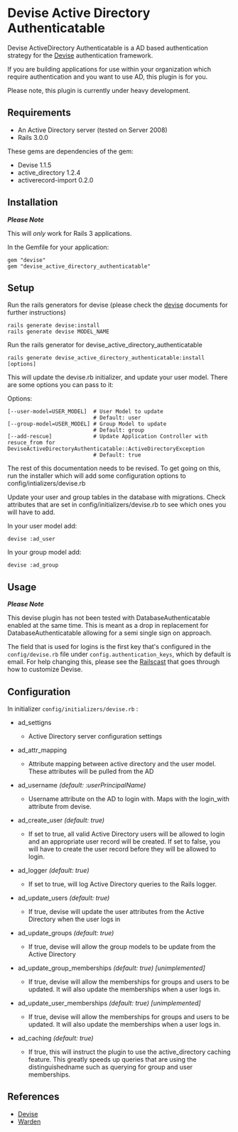 Devise Active Directory Authenticatable
===========================

Devise ActiveDirectory Authenticatable is a AD based authentication strategy for the [Devise](http://github.com/plataformatec/devise) authentication framework.

If you are building applications for use within your organization which require authentication and you want to use AD, this plugin is for you.

Please note, this plugin is currently under heavy development.

Requirements
------------

- An Active Directory server (tested on Server 2008)
- Rails 3.0.0

These gems are dependencies of the gem:

- Devise 1.1.5
- active_directory 1.2.4
- activerecord-import 0.2.0

Installation
------------

**_Please Note_**

This will *only* work for Rails 3 applications.

In the Gemfile for your application:

    gem "devise"
    gem "devise_active_directory_authenticatable"


Setup
-----

Run the rails generators for devise (please check the [devise](http://github.com/plataformatec/devise) documents for further instructions)

    rails generate devise:install
    rails generate devise MODEL_NAME

Run the rails generator for devise_active_directory_authenticatable

    rails generate devise_active_directory_authenticatable:install [options]

This will update the devise.rb initializer, and update your user model. There are some options you can pass to it:

Options:

    [--user-model=USER_MODEL]  # User Model to update
                               # Default: user
    [--group-model=USER_MODEL] # Group Model to update
                               # Default: group
    [--add-rescue]             # Update Application Controller with resuce_from for DeviseActiveDirectoryAuthenticatable::ActiveDirectoryException
                               # Default: true

The rest of this documentation needs to be revised.  To get going on this, run the installer which will add some configuration options to config/intializers/devise.rb

Update your user and group tables in the database with migrations.  Check attributes that are set in config/initializers/devise.rb to see which ones you will have to add.

In your user model add:

    devise :ad_user

In your group model add:

    devise :ad_group
    

Usage
-----

**_Please Note_**

This devise plugin has not been tested with DatabaseAuthenticatable enabled at the same time. This is meant as a drop in replacement for DatabaseAuthenticatable allowing for a semi single sign on approach.

The field that is used for logins is the first key that's configured in the `config/devise.rb` file under `config.authentication_keys`, which by default is email. For help changing this, please see the [Railscast](http://railscasts.com/episodes/210-customizing-devise) that goes through how to customize Devise.

Configuration
-------------

In initializer  `config/initializers/devise.rb` :

* ad\_settigns
  * Active Directory server configuration settings

* ad\_attr\_mapping 
  * Attribute mapping between active directory and the user model.  These attributes will be pulled from the AD

* ad\_username _(default: :userPrincipalName)_
  * Username attribute on the AD to login with.  Maps with the login_with attribute from devise.

* ad\_create\_user _(default: true)_
  * If set to true, all valid Active Directory users will be allowed to login and an appropriate user record will be created.
      If set to false, you will have to create the user record before they will be allowed to login.

* ad\_logger _(default: true)_
  * If set to true, will log Active Directory queries to the Rails logger.

* ad\_update\_users _(default: true)_
  * If true, devise will update the user attributes from the Active Directory when the user logs in

* ad\_update\_groups _(default: true)_
  * If true, devise will allow the group models to be update from the Active Directory

* ad\_update\_group\_memberships _(default: true)_ _[unimplemented]_
  * If true, devise will allow the memberships for groups and users to be updated.  It will also update the memberships when a user logs in.

* ad\_update\_user\_memberships _(default: true)_ _[unimplemented]_
  * If true, devise will allow the memberships for groups and users to be updated.  It will also update the memberships when a user logs in.

* ad\_caching _(default: true)_
  * If true, this will instruct the plugin to use the active_directory caching feature.  This greatly speeds up queries that are using the distinguishedname such as querying for group and user memberships.


References
----------

* [Devise](http://github.com/plataformatec/devise)
* [Warden](http://github.com/hassox/warden)

